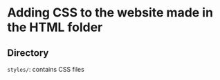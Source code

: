 # Adding CSS to the website made in the HTML folder

## Directory
```styles/```: contains CSS files
